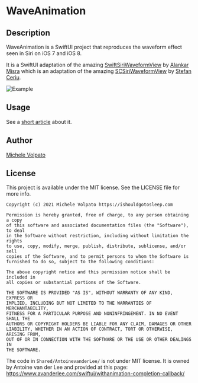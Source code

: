 # WaveAnimation

## Description
WaveAnimation is a SwiftUI project that reproduces the waveform effect seen in Siri on iOS 7 and iOS 8. 

It is a SwiftUI adaptation of the amazing [SwiftSiriWaveformView](https://github.com/alankarmisra/SwiftSiriWaveformView) by [Alankar Misra](https://github.com/alankarmisra) which is an adaptation of the amazing [SCSiriWaveformView](https://github.com/stefanceriu/SCSiriWaveformView) by [Stefan Ceriu](https://github.com/stefanceriu).

![Example](https://ishouldgotosleep.com/content/images/2021/03/moving-waves.gif)


## Usage 

See a [short article](https://ishouldgotosleep.com/tutorials/speech-wave-visualization-in-swiftui/) about it.

## Author

[Michele Volpato](https://ishouldgotosleep.com)

## License

This project is available under the MIT license. See the LICENSE file for more info.

```
Copyright (c) 2021 Michele Volpato https://ishouldgotosleep.com

Permission is hereby granted, free of charge, to any person obtaining a copy
of this software and associated documentation files (the "Software"), to deal
in the Software without restriction, including without limitation the rights
to use, copy, modify, merge, publish, distribute, sublicense, and/or sell
copies of the Software, and to permit persons to whom the Software is
furnished to do so, subject to the following conditions:

The above copyright notice and this permission notice shall be included in
all copies or substantial portions of the Software.

THE SOFTWARE IS PROVIDED "AS IS", WITHOUT WARRANTY OF ANY KIND, EXPRESS OR
IMPLIED, INCLUDING BUT NOT LIMITED TO THE WARRANTIES OF MERCHANTABILITY,
FITNESS FOR A PARTICULAR PURPOSE AND NONINFRINGEMENT. IN NO EVENT SHALL THE
AUTHORS OR COPYRIGHT HOLDERS BE LIABLE FOR ANY CLAIM, DAMAGES OR OTHER
LIABILITY, WHETHER IN AN ACTION OF CONTRACT, TORT OR OTHERWISE, ARISING FROM,
OUT OF OR IN CONNECTION WITH THE SOFTWARE OR THE USE OR OTHER DEALINGS IN
THE SOFTWARE.
```

The code in `Shared/AntoinevanderLee/` is not under MIT license. 
It is owned by Antoine van der Lee 
and provided at this page: https://www.avanderlee.com/swiftui/withanimation-completion-callback/
